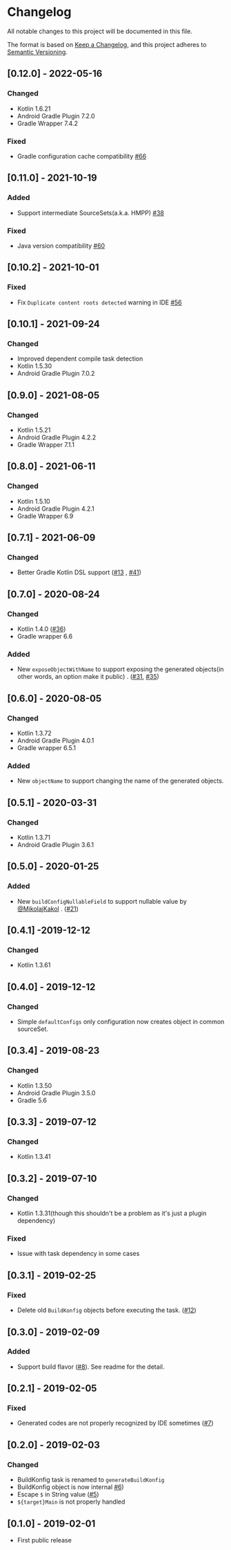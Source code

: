 # Changelog

All notable changes to this project will be documented in this file.

The format is based on [Keep a Changelog](https://keepachangelog.com/en/1.0.0/), and this project adheres
to [Semantic Versioning](https://semver.org/spec/v2.0.0.html).

## [0.12.0] - 2022-05-16

### Changed

- Kotlin 1.6.21
- Android Gradle Plugin 7.2.0
- Gradle Wrapper 7.4.2

### Fixed

- Gradle configuration cache compatibility  [#66](https://github.com/yshrsmz/BuildKonfig/issues/66)

## [0.11.0] - 2021-10-19

### Added

- Support intermediate SourceSets(a.k.a. HMPP) [#38](https://github.com/yshrsmz/BuildKonfig/issues/38)

### Fixed

- Java version compatibility [#60](https://github.com/yshrsmz/BuildKonfig/issues/60)

## [0.10.2] - 2021-10-01

### Fixed

- Fix `Duplicate content roots detected` warning in IDE [#56](https://github.com/yshrsmz/BuildKonfig/issues/56)

## [0.10.1] - 2021-09-24

### Changed

- Improved dependent compile task detection
- Kotlin 1.5.30
- Android Gradle Plugin 7.0.2

## [0.9.0] - 2021-08-05

### Changed

- Kotlin 1.5.21
- Android Gradle Plugin 4.2.2
- Gradle Wrapper 7.1.1

## [0.8.0] - 2021-06-11

### Changed

- Kotlin 1.5.10
- Android Gradle Plugin 4.2.1
- Gradle Wrapper 6.9

## [0.7.1] - 2021-06-09

### Changed

- Better Gradle Kotlin DSL support ([#13](https://github.com/yshrsmz/BuildKonfig/issues/13)
  , [#41](https://github.com/yshrsmz/BuildKonfig/issues/41))

## [0.7.0] - 2020-08-24

### Changed

- Kotlin 1.4.0 ([#36](https://github.com/yshrsmz/BuildKonfig/issues/36))
- Gradle wrapper 6.6

### Added

- New `exposeObjectWithName` to support exposing the generated objects(in other words, an option make it public)
  . ([#31](https://github.com/yshrsmz/BuildKonfig/issues/31), [#35](https://github.com/yshrsmz/BuildKonfig/issues/35))

## [0.6.0] - 2020-08-05

### Changed

- Kotlin 1.3.72
- Android Gradle Plugin 4.0.1
- Gradle wrapper 6.5.1

### Added

- New `objectName` to support changing the name of the generated objects.

## [0.5.1] - 2020-03-31

### Changed

- Kotlin 1.3.71
- Android Gradle Plugin 3.6.1

## [0.5.0] - 2020-01-25

### Added

- New `buildConfigNullableField` to support nullable value by [@MikolajKakol](https://github.com/MikolajKakol)
  . ([#21](https://github.com/yshrsmz/BuildKonfig/pull/21))

## [0.4.1] -2019-12-12

### Changed

- Kotlin 1.3.61

## [0.4.0] - 2019-12-12

### Changed

- Simple `defaultConfigs` only configuration now creates object in common sourceSet.

## [0.3.4] - 2019-08-23

### Changed

- Kotlin 1.3.50
- Android Gradle Plugin 3.5.0
- Gradle 5.6

## [0.3.3] - 2019-07-12

### Changed

- Kotlin 1.3.41

## [0.3.2] - 2019-07-10

### Changed

- Kotlin 1.3.31(though this shouldn't be a problem as it's just a plugin dependency)

### Fixed

- Issue with task dependency in some cases

## [0.3.1] - 2019-02-25

### Fixed

- Delete old `BuildKonfig` objects before executing the task. ([#12](https://github.com/yshrsmz/BuildKonfig/issues/12))

## [0.3.0] - 2019-02-09

### Added

- Support build flavor ([#8](https://github.com/yshrsmz/BuildKonfig/issues/8)). See readme for the detail.

## [0.2.1] - 2019-02-05

### Fixed

- Generated codes are not properly recognized by IDE sometimes ([#7](https://github.com/yshrsmz/BuildKonfig/issues/7))

## [0.2.0] - 2019-02-03

### Changed

- BuildKonfig task is renamed to `generateBuildKonfig`
- BuildKonfig object is now internal [#6](https://github.com/yshrsmz/BuildKonfig/issues/6))
- Escape `$` in String value ([#5](https://github.com/yshrsmz/BuildKonfig/issues/5))
- `${target}Main` is not properly handled

## [0.1.0] - 2019-02-01

- First public release
